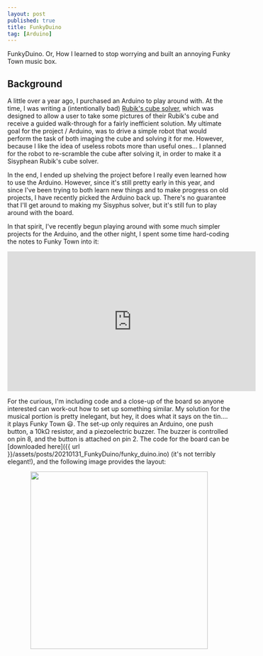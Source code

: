 ```yaml
---
layout: post
published: true
title: FunkyDuino
tag: [Arduino]
---
```


FunkyDuino. Or, How I learned to stop worrying and built an annoying
Funky Town music box.

## Background
A little over a year ago, I purchased an Arduino to play around
with. At the time, I was writing a (intentionally bad) [Rubik's cube
solver](https://github.com/pkepley/rubiksolver), which was designed to
allow a user to take some pictures of their Rubik's cube and receive a
guided walk-through for a fairly inefficient solution. My ultimate
goal for the project / Arduino, was to drive a simple robot that would
perform the task of both imaging the cube and solving it for
me. However, because I like the idea of useless robots more than
useful ones... I planned for the robot to re-scramble the cube after
solving it, in order to make it a Sisyphean Rubik's cube solver.

In the end, I ended up shelving the project before I really even
learned how to use the Arduino. However, since it's still pretty early
in this year, and since I've been trying to both learn new things and to
make progress on old projects, I have recently picked
the Arduino back up. There's no guarantee that I'll get around to
making my Sisyphus solver, but it's still fun to play around with the
board.

In that spirit, I've recently begun playing around with some much
simpler projects for the Arduino, and the other night, I spent some
time hard-coding the notes to Funky Town into it:

<center>
<iframe width="560" height="315" src="https://www.youtube.com/embed/z-enXiFsuAM" frameborder="0" allow="accelerometer; autoplay; clipboad-write; encrypted-media; gyroscope; picture-in-picture" allowfullscreen></iframe>
</center>


For the curious, I'm including code and a close-up of the board so
anyone interested can work-out how to set up something similar. My
solution for the musical portion is pretty inelegant, but hey, it does
what it says on the tin.... it plays Funky Town 😃. The set-up only
requires an Arduino, one push button, a 10kΩ resistor, and a
piezoelectric buzzer. The buzzer is controlled on pin 8, and the
button is attached on pin 2. The code for the board can be [downloaded
here]({{ url }}/assets/posts/20210131_FunkyDuino/funky_duino.ino)
(it's not terribly elegant!), and the following image provides the
layout:

<center>
<a href="{{ url }}/assets/posts/20210131_FunkyDuino/funky_duino.jpg"><img src="{{ url }}/assets/posts/20210131_FunkyDuino/funky_duino.jpg" height="400px"/></a>
</center>
